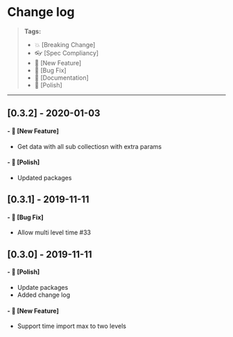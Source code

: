 # Change log

> **Tags:**
>
> - :boom: [Breaking Change]
> - :eyeglasses: [Spec Compliancy]
> - :rocket: [New Feature]
> - :bug: [Bug Fix]
> - :memo: [Documentation]
> - :nail_care: [Polish]

---

## [0.3.2] - 2020-01-03

#### - :rocket: [New Feature]

- Get data with all sub collectiosn with extra params

#### - :nail_care: [Polish]

- Updated packages

## [0.3.1] - 2019-11-11

#### - :bug: [Bug Fix]

- Allow multi level time #33

## [0.3.0] - 2019-11-11

#### - :nail_care: [Polish]

- Update packages
- Added change log

#### - :rocket: [New Feature]

- Support time import max to two levels
